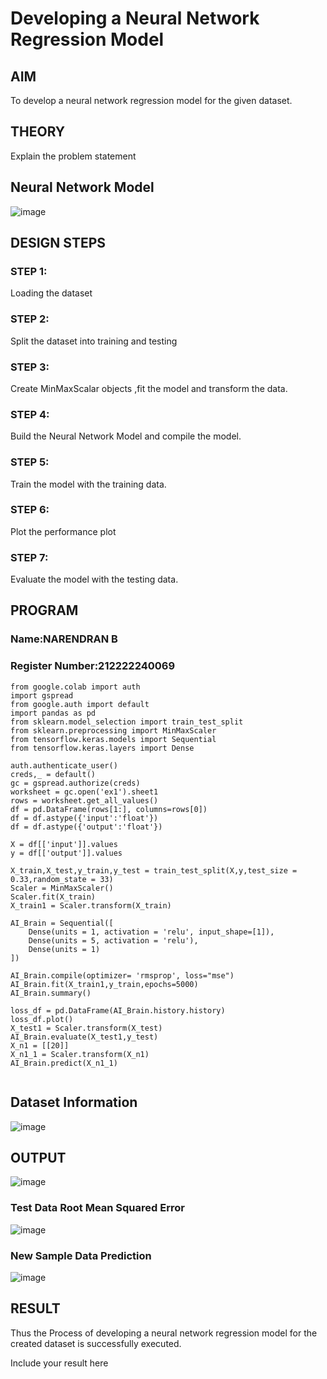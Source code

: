 # Developing a Neural Network Regression Model

## AIM

To develop a neural network regression model for the given dataset.

## THEORY

Explain the problem statement

## Neural Network Model

![image](https://github.com/naren2704/basic-nn-model/assets/118706984/88c5897f-1b21-42f3-8d5b-7c8775388311)


## DESIGN STEPS

### STEP 1:

Loading the dataset

### STEP 2:

Split the dataset into training and testing

### STEP 3:

Create MinMaxScalar objects ,fit the model and transform the data.

### STEP 4:

Build the Neural Network Model and compile the model.

### STEP 5:

Train the model with the training data.

### STEP 6:

Plot the performance plot

### STEP 7:

Evaluate the model with the testing data.

## PROGRAM
### Name:NARENDRAN B
### Register Number:212222240069
```
from google.colab import auth
import gspread
from google.auth import default
import pandas as pd
from sklearn.model_selection import train_test_split
from sklearn.preprocessing import MinMaxScaler
from tensorflow.keras.models import Sequential
from tensorflow.keras.layers import Dense

auth.authenticate_user()
creds,_ = default()
gc = gspread.authorize(creds)
worksheet = gc.open('ex1').sheet1
rows = worksheet.get_all_values()
df = pd.DataFrame(rows[1:], columns=rows[0])
df = df.astype({'input':'float'})
df = df.astype({'output':'float'})

X = df[['input']].values
y = df[['output']].values

X_train,X_test,y_train,y_test = train_test_split(X,y,test_size = 0.33,random_state = 33)
Scaler = MinMaxScaler()
Scaler.fit(X_train)
X_train1 = Scaler.transform(X_train)

AI_Brain = Sequential([
    Dense(units = 1, activation = 'relu', input_shape=[1]),
    Dense(units = 5, activation = 'relu'),
    Dense(units = 1)
])

AI_Brain.compile(optimizer= 'rmsprop', loss="mse")
AI_Brain.fit(X_train1,y_train,epochs=5000)
AI_Brain.summary()

loss_df = pd.DataFrame(AI_Brain.history.history)
loss_df.plot()
X_test1 = Scaler.transform(X_test)
AI_Brain.evaluate(X_test1,y_test)
X_n1 = [[20]]
X_n1_1 = Scaler.transform(X_n1)
AI_Brain.predict(X_n1_1)


```
## Dataset Information

![image](https://github.com/naren2704/basic-nn-model/assets/118706984/1de54efc-3498-4c95-bd5c-7f13d21d4dc9)


## OUTPUT
![image](https://github.com/naren2704/basic-nn-model/assets/118706984/a9aaf22d-a8c4-4b10-9088-ea225a902f4e)



### Test Data Root Mean Squared Error
![image](https://github.com/naren2704/basic-nn-model/assets/118706984/569bf011-d3bc-4ec1-8e53-3498813a3ad4)



### New Sample Data Prediction

![image](https://github.com/naren2704/basic-nn-model/assets/118706984/6b238842-7812-4537-8cd8-69d333b57743)


## RESULT
Thus the Process of developing a neural network regression model for the created dataset is successfully executed.

Include your result here
